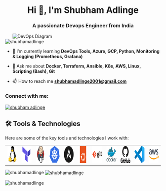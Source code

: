 <h1 align="center">Hi 👋, I'm Shubham Adlinge</h1>
<h3 align="center">A passionate Devops Engineer from India</h3>

<img align="right" src="https://www.shutterstock.com/shutterstock/videos/3575693171/thumb/12.jpg?ip=x480" alt="DevOps Diagram" width="480">


<p align="left"> <img src="https://komarev.com/ghpvc/?username=shubhamadlinge&label=Profile%20views&color=0e75b6&style=flat" alt="shubhamadlinge" /> </p>

- 🌱 I’m currently learning **DevOps Tools, Azure, GCP, Python, Monitoring & Logging (Prometheus, Grafana)**

- 💬 Ask me about **Docker, Terraform, Ansible, K8s, AWS, Linux, Scripting (Bash), Git**

- 📫 How to reach me **shubhamadlinge2001@gmail.com**

<h3 align="left">Connect with me:</h3>
<p align="left">
<a href="https://linkedin.com/in/shubham adlinge" target="blank"><img align="center" src="https://raw.githubusercontent.com/rahuldkjain/github-profile-readme-generator/master/src/images/icons/Social/linked-in-alt.svg" alt="shubham adlinge" height="30" width="40" /></a>
</p>

<h2>🛠️ Tools & Technologies</h2>
<p>Here are some of the key tools and technologies I work with:</p>

<table>
  <tr>
    <td><a href="https://www.linux.org/" target="_blank"><img src="https://github.com/devicons/devicon/blob/master/icons/linux/linux-original.svg" title="Linux" alt="Linux" width="55" height="55"/></a></td>
    <td><a href="https://developer.hashicorp.com/terraform" target="_blank"><img src="https://github.com/devicons/devicon/blob/master/icons/terraform/terraform-original.svg" title="Terraform" alt="Terraform" width="55" height="55"/></a></td>
    <td><a href="https://www.jenkins.io/" target="_blank"><img src="https://github.com/devicons/devicon/blob/master/icons/jenkins/jenkins-original.svg" title="Jenkins" alt="Jenkins" width="55" height="55"/></a></td>
    <td><a href="https://kubernetes.io/" target="_blank"><img src="https://raw.githubusercontent.com/devicons/devicon/master/icons/kubernetes/kubernetes-original.svg" title="Kubernetes" alt="Kubernetes" width="55" height="55"/></a></td>
    <td><a href="https://www.ansible.com/" target="_blank"><img src="https://github.com/devicons/devicon/blob/master/icons/ansible/ansible-original.svg" title="Ansible" alt="Ansible" width="55" height="55"/></a></td>
    <td><a href="https://ubuntu.com/" target="_blank"><img src="https://github.com/devicons/devicon/blob/master/icons/ubuntu/ubuntu-original.svg" title="Ubuntu" alt="Ubuntu" width="55" height="55"/></a></td>
    <td><a href="https://git-scm.com/" target="_blank"><img src="https://github.com/devicons/devicon/blob/master/icons/git/git-original-wordmark.svg" title="Git" alt="Git" width="55" height="55"/></a></td>
    <td><a href="https://www.docker.com/" target="_blank"><img src="https://github.com/devicons/devicon/blob/master/icons/docker/docker-original-wordmark.svg" title="Docker" alt="Docker" width="55" height="55"/></a></td>
    <td><a href="https://github.com/" target="_blank"><img src="https://github.com/devicons/devicon/blob/master/icons/github/github-original-wordmark.svg" title="GitHub" alt="GitHub" width="55" height="55"/></a></td>
    <td><a href="https://code.visualstudio.com/" target="_blank"><img src="https://github.com/devicons/devicon/blob/master/icons/vscode/vscode-original.svg" title="VS Code" alt="VS Code" width="55" height="55"/></a></td>
    <td><a href="https://aws.amazon.com/" target="_blank"><img src="https://github.com/devicons/devicon/blob/master/icons/amazonwebservices/amazonwebservices-original-wordmark.svg" title="AWS" alt="AWS" width="55" height="55"/></a></td>
  </tr>
</table>



<p><img align="left" src="https://github-readme-stats.vercel.app/api/top-langs?username=shubhamadlinge&show_icons=true&locale=en&layout=compact" alt="shubhamadlinge" /></p>

<p>&nbsp;<img align="center" src="https://github-readme-stats.vercel.app/api?username=shubhamadlinge&show_icons=true&locale=en" alt="shubhamadlinge" /></p>

<p><img align="center" src="https://github-readme-streak-stats.herokuapp.com/?user=shubhamadlinge&" alt="shubhamadlinge" /></p>
